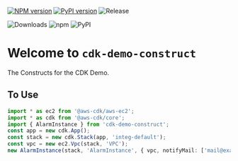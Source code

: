 [![NPM version](https://badge.fury.io/js/cdk-demo-construct.svg)](https://badge.fury.io/js/cdk-demo-construct)
[![PyPI version](https://badge.fury.io/py/cdk-demo-construct.svg)](https://badge.fury.io/py/cdk-demo-construct)
![Release](https://github.com/neilkuan/cdk-demo-construct/workflows/Release/badge.svg)

![Downloads](https://img.shields.io/badge/-DOWNLOADS:-brightgreen?color=gray)
![npm](https://img.shields.io/npm/dt/cdk-demo-construct?label=npm&color=orange)
![PyPI](https://img.shields.io/pypi/dm/cdk-demo-construct?label=pypi&color=blue)

# Welcome to `cdk-demo-construct`
The Constructs for the CDK Demo.

## To Use
```ts
import * as ec2 from '@aws-cdk/aws-ec2';
import * as cdk from '@aws-cdk/core';
import { AlarmInstance } from 'cdk-demo-construct';
const app = new cdk.App();
const stack = new cdk.Stack(app, 'integ-default');
const vpc = new ec2.Vpc(stack, 'VPC');
new AlarmInstance(stack, 'AlarmInstance', { vpc, notifyMail: ['mail@example.com'] });
```